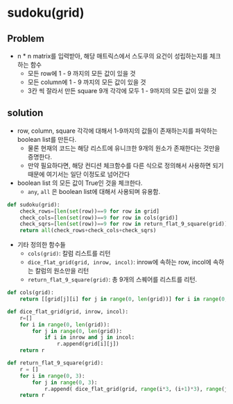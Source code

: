 # sudoku(grid)

## Problem

- n * n matrix를 입력받아, 해당 매트릭스에서 스도쿠의 요건이 성립하는지를 체크하는 함수
	- 모든 row에 1 - 9 까지의 모든 값이 있을 것
	- 모든 column에 1 - 9 까지의 모든 값이 있을 것
	- 3칸 씩 잘라서 만든 square 9개 각각에 모두 1 - 9까지의 모든 값이 있을 것 


## solution

- row, column, square 각각에 대해서 1-9까지의 값들이 존재하는지를 파악하는 boolean list를 만든다. 
	- 물론 현재의 코드는 해당 리스트에 유니크한 9개의 원소가 존재한다는 것만을 증명한다. 
	- 만약 필요하다면, 해당 컨디션 체크함수를 다른 식으로 정의해서 사용하면 되기 때문에 여기서는 일단 이정도로 넘어간다
- boolean list 의 모든 값이 True인 것을 체크한다. 
	- `any`, `all` 은 boolean list에 대해서 사용되며 유용함. 

```python
def sudoku(grid):
    check_rows=[len(set(row))==9 for row in grid]
    check_cols=[len(set(row))==9 for row in cols(grid)]
    check_sqrs=[len(set(row))==9 for row in return_flat_9_square(grid)]
    return all(check_rows+check_cols+check_sqrs)
```


- 기타 정의한 함수들
	- `cols(grid)`: 칼럼 리스트를 리턴
	- `dice_flat_grid(grid, inrow, incol)`: inrow에 속하는 row, incol에 속하는 칼럼의 원소만을 리턴
	- `return_flat_9_square(grid)`: 총 9개의 스퀘어를 리스트를 리턴.

```python
def cols(grid):
    return [[grid[j][i] for j in range(0, len(grid))] for i in range(0, len(grid))]

def dice_flat_grid(grid, inrow, incol):
    r=[]
    for i in range(0, len(grid)):
        for j in range(0, len(grid)):
            if i in inrow and j in incol:
                r.append(grid[i][j])
    return r

def return_flat_9_square(grid):
    r = []
    for i in range(0, 3):
        for j in range(0, 3):
            r.append( dice_flat_grid(grid, range(i*3, (i+1)*3), range(j*3, (j+1)*3)) )
    return r
```